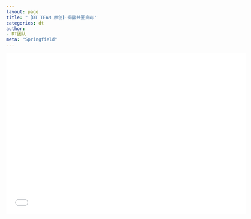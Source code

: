 ```yaml
---
layout: page
title: "【DT TEAM 原创】·揭露共匪病毒"
categories: dt
author:
- DT团队
meta: "Springfield"
---
```


<center>
<iframe width="640" height="430" src="../../../../video/dt/jie_lou_gong_fei_bing_du.mp4" frameborder="0" allow="accelerometer; autoplay; encrypted-media; gyroscope; picture-in-picture" allowfullscreen></iframe>
</center>
